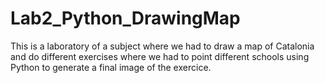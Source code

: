 # Lab2_Python_DrawingMap
This is a laboratory of a subject where we had to draw a map of Catalonia
and do different exercises where we had to point different schools using Python
to generate a final image of the exercice.